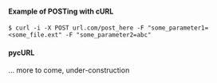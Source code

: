<!-- 
.. title: CURL
.. slug: curl
.. date: 2015-08-05 14:16:56 UTC+02:00
.. tags: Networking, Testing, Curl
.. category: Internet
.. link: 
.. description: 
.. type: text
-->

#### Example of POSTing with cURL

```
$ curl -i -X POST url.com/post_here -F "some_parameter1=<some_file.ext" -F "some_parameter2=abc"
```

#### pycURL

... more to come, under-construction
